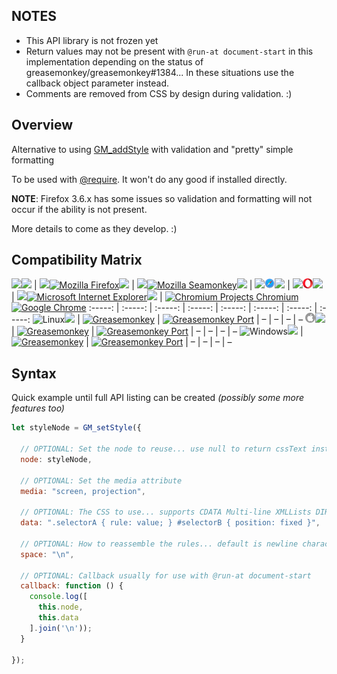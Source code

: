 ## NOTES

* This API library is not frozen yet
* Return values may not be present with `@run-at document-start` in this implementation depending on the status of greasemonkey/greasemonkey#1384... In these situations use the callback object parameter instead.
* Comments are removed from CSS by design during validation. :)

## Overview
Alternative to using [GM_addStyle](http://sf.net/apps/mediawiki/greasemonkey/index.php?title=GM_addStyle) with validation and "pretty" simple formatting

To be used with [@require](http://sf.net/apps/mediawiki/greasemonkey/index.php?title=Metadata_Block#.40require). It won't do any good if installed directly.

**NOTE**: Firefox 3.6.x has some issues so validation and formatting will not occur if the ability is not present.

More details to come as they develop. :)

## Compatibility Matrix
![](https://raw.githubusercontent.com/Martii/UserScripts/master/res/compatibilityMatrix/clear16.png)![](https://raw.githubusercontent.com/Martii/UserScripts/master/res/compatibilityMatrix/clearhalf16.png) | ![](https://raw.githubusercontent.com/Martii/UserScripts/master/res/compatibilityMatrix/clearhalf16.png)[![Mozilla Firefox](https://raw.githubusercontent.com/Martii/UserScripts/master/res/compatibilityMatrix/firefox16.png "Mozilla Firefox")](https://www.getfirefox.com/)![](https://raw.githubusercontent.com/Martii/UserScripts/master/res/compatibilityMatrix/clearhalf16.png) | ![](https://raw.githubusercontent.com/Martii/UserScripts/master/res/compatibilityMatrix/clearhalf16.png)[![Mozilla Seamonkey](https://raw.githubusercontent.com/Martii/UserScripts/master/res/compatibilityMatrix/seamonkey16.png "Mozilla Seamonkey")](http://www.seamonkey-project.org/)![](https://raw.githubusercontent.com/Martii/UserScripts/master/res/compatibilityMatrix/clearhalf16.png) | ![](https://raw.githubusercontent.com/Martii/UserScripts/master/res/compatibilityMatrix/clearhalf16.png)[![Apple Safari](https://raw.githubusercontent.com/Martii/UserScripts/master/res/compatibilityMatrix/safari16.png "Apple Safari")](http://www.apple.com/safari/)![](https://raw.githubusercontent.com/Martii/UserScripts/master/res/compatibilityMatrix/clearhalf16.png) | ![](https://raw.githubusercontent.com/Martii/UserScripts/master/res/compatibilityMatrix/clearhalf16.png)[![Opera Software Opera](https://raw.githubusercontent.com/Martii/UserScripts/master/res/compatibilityMatrix/opera16.png "Opera Software Opera")](http://www.opera.com/)![](https://raw.githubusercontent.com/Martii/UserScripts/master/res/compatibilityMatrix/clearhalf16.png) | ![](https://raw.githubusercontent.com/Martii/UserScripts/master/res/compatibilityMatrix/clearhalf16.png)[![Microsoft Internet Explorer](https://raw.githubusercontent.com/Martii/UserScripts/master/res/compatibilityMatrix/iexplorer16.png "Microsoft Internet Explorer")](http://www.microsoft.com/windows/internet-explorer/)![](https://raw.githubusercontent.com/Martii/UserScripts/master/res/compatibilityMatrix/clearhalf16.png) | [![Chromium Projects Chromium](https://raw.githubusercontent.com/Martii/UserScripts/master/res/compatibilityMatrix/chromium16.png "Chromium Projects Chromium")](http://dev.chromium.org/chromium-projects)[![Google Chrome](https://raw.githubusercontent.com/Martii/UserScripts/master/res/compatibilityMatrix/chrome16.png "Google Chrome")](http://www.google.com/chrome/)
:-----: | :-----: | :-----: | :-----: | :-----: | :-----: | :-----: | :-----:
![Linux](https://raw.githubusercontent.com/Martii/UserScripts/master/res/compatibilityMatrix/linux16.png "Linux")![](https://raw.githubusercontent.com/Martii/UserScripts/master/res/compatibilityMatrix/clearhalf16.png) | [![Greasemonkey](https://raw.githubusercontent.com/Martii/UserScripts/master/res/compatibilityMatrix/greasemonkey16.png "Greasemonkey")](https://addons.mozilla.org/firefox/addon/748) | [![Greasemonkey Port](https://raw.githubusercontent.com/Martii/UserScripts/master/res/compatibilityMatrix/gmport16.png "Greasemonkey Port")](https://sf.net/projects/gmport/files/) | &ndash; | &ndash; | &ndash; | &ndash;
![Macintosh](https://raw.githubusercontent.com/Martii/UserScripts/master/res/compatibilityMatrix/macintosh16.png "Macintosh")![](https://raw.githubusercontent.com/Martii/UserScripts/master/res/compatibilityMatrix/clearhalf16.png) | [![Greasemonkey](https://raw.githubusercontent.com/Martii/UserScripts/master/res/compatibilityMatrix/greasemonkey16.png "Greasemonkey")](https://addons.mozilla.org/firefox/addon/748) | [![Greasemonkey Port](https://raw.githubusercontent.com/Martii/UserScripts/master/res/compatibilityMatrix/gmport16.png "Greasemonkey Port")](https://sf.net/projects/gmport/files/) | &ndash; | &ndash; | &ndash; | &ndash;
![Windows](https://raw.githubusercontent.com/Martii/UserScripts/master/res/compatibilityMatrix/windows16.png "Windows")![](https://raw.githubusercontent.com/Martii/UserScripts/master/res/compatibilityMatrix/clearhalf16.png) | [![Greasemonkey](https://raw.githubusercontent.com/Martii/UserScripts/master/res/compatibilityMatrix/greasemonkey16.png "Greasemonkey")](https://addons.mozilla.org/firefox/addon/748) | [![Greasemonkey Port](https://raw.githubusercontent.com/Martii/UserScripts/master/res/compatibilityMatrix/gmport16.png "Greasemonkey Port")](https://sf.net/projects/gmport/files/) | &ndash; | &ndash; | &ndash; | &ndash;

## Syntax

Quick example until full API listing can be created *(possibly some more features too)*

``` javascript
let styleNode = GM_setStyle({

  // OPTIONAL: Set the node to reuse... use null to return cssText instead of styleNode
  node: styleNode,

  // OPTIONAL: Set the media attribute
  media: "screen, projection",

  // OPTIONAL: The CSS to use... supports CDATA Multi-line XMLLists DIRECTLY!
  data: ".selectorA { rule: value; } #selectorB { position: fixed }",

  // OPTIONAL: How to reassemble the rules... default is newline character
  space: "\n",

  // OPTIONAL: Callback usually for use with @run-at document-start
  callback: function () {
    console.log([
      this.node,
      this.data
    ].join('\n'));
  }

});
```
